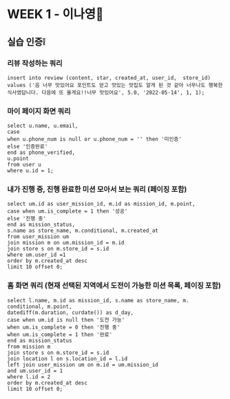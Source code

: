 # WEEK 1 - 이나영🫧
## 실습 인증❕
### 리뷰 작성하는 쿼리
    insert into review (content, star, created_at, user_id,  store_id)
    values ('음 너무 맛있어요 포인트도 얻고 맛있는 맛집도 알게 된 것 같아 너무나도 행복한 식사였답니다. 다음에 또 올게요!!너무 맛있어요', 5.0, '2022-05-14', 1, 1);

### 마이 페이지 화면 쿼리
    select u.name, u.email,
    case
    when u.phone_num is null or u.phone_num = '' then '미인증'
    else '인증완료'
    end as phone_verified,
    u.point
    from user u
    where u.id = 1;

### 내가 진행 중, 진행 완료한 미션 모아서 보는 쿼리 (페이징 포함)
    select um.id as user_mission_id, m.id as mission_id, m.point,
    case when um.is_complete = 1 then '성공'
    else '진행 중'
    end as mission_status,
    s.name as store_name, m.conditional, m.created_at
    from user_mission um
    join mission m on um.mission_id = m.id
    join store s on m.store_id = s.id
    where um.user_id =1
    order by m.created_at desc
    limit 10 offset 0;

### 홈 화면 쿼리 (현재 선택된 지역에서 도전이 가능한 미션 목록, 페이징 포함)
    select l.name, m.id as mission_id, s.name as store_name, m. conditional, m.point,
    datediff(m.duration, curdate()) as d_day,
    case when um.id is null then '도전 가능'
    when um.is_complete = 0 then '진행 중'
    when um.is_complete = 1 then '완료'
    end as mission_status
    from mission m
    join store s on m.store_id = s.id
    join location l on s.location_id = l.id
    left join user_mission um on m.id = um.mission_id
    and um.user_id = 1
    where l.id = 2
    order by m.created_at desc
    limit 10 offset 0;